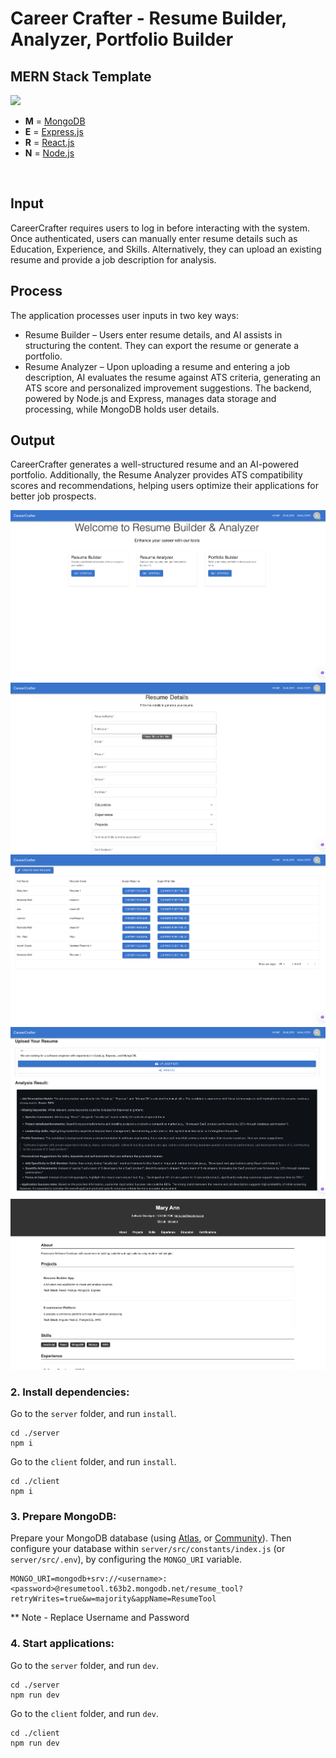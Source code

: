 # Career Crafter - Resume Builder, Analyzer, Portfolio Builder

## MERN Stack Template

<img src='https://images.prismic.io/loco-blogs/79328284-f97b-489f-924c-eb3b17e34b56_image2.png?auto=compress%2Cformat&rect=0%2C0%2C1999%2C1124&w=1920&h=1080&ar=1.91%3A1' />

- **M** = [MongoDB](https://www.mongodb.com)
- **E** = [Express.js](https://expressjs.com)
- **R** = [React.js](https://reactjs.org)
- **N** = [Node.js](https://nodejs.org)

<br />

## Input

CareerCrafter requires users to log in before interacting with the system. Once authenticated, users can manually enter resume details such as Education, Experience, and Skills. Alternatively, they can upload an existing resume and provide a job description for analysis.


## Process

The application processes user inputs in two key ways:

- Resume Builder – Users enter resume details, and AI assists in structuring the content. They can export the resume or generate a portfolio.
- Resume Analyzer – Upon uploading a resume and entering a job description, AI evaluates the resume against ATS criteria, generating an ATS score and personalized improvement suggestions. The backend, powered by Node.js and Express, manages data storage and processing, while MongoDB holds user details.

## Output

CareerCrafter generates a well-structured resume and an AI-powered portfolio. Additionally, the Resume Analyzer provides ATS compatibility scores and recommendations, helping users optimize their applications for better job prospects.

![Home](./Home.png)
![ResumeDetails](./ResumeDetails.png)
![ResumeBuilder](./ResumeBuilder.png)
![ResumeAnalyzer](./ResumeAnalyzer.png)
![ExtractedPortfolio](./ExtractedPortfolio.png)

### 2. Install dependencies:

Go to the `server` folder, and run `install`.

```
cd ./server
npm i
```

Go to the `client` folder, and run `install`.

```
cd ./client
npm i
```

### 3. Prepare MongoDB:

Prepare your MongoDB database (using [Atlas](https://www.mongodb.com/cloud/atlas),
or [Community](<https://github.com/benelferink/mern-template/wiki/Install-MongoDB-Community-Server-(MacOS)>)). Then configure your database within `server/src/constants/index.js` (or `server/src/.env`), by configuring the `MONGO_URI` variable.

```
MONGO_URI=mongodb+srv://<username>:<password>@resumetool.t63b2.mongodb.net/resume_tool?retryWrites=true&w=majority&appName=ResumeTool
```
** Note - Replace Username and Password

### 4. Start applications:

Go to the `server` folder, and run `dev`.

```
cd ./server
npm run dev
```

Go to the `client` folder, and run `dev`.

```
cd ./client
npm run dev
```


